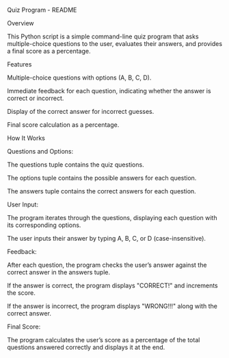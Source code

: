 Quiz Program - README

Overview

This Python script is a simple command-line quiz program that asks multiple-choice questions to the user, evaluates their answers, and provides a final score as a percentage.

Features

Multiple-choice questions with options (A, B, C, D).

Immediate feedback for each question, indicating whether the answer is correct or incorrect.

Display of the correct answer for incorrect guesses.

Final score calculation as a percentage.

How It Works

Questions and Options:

The questions tuple contains the quiz questions.

The options tuple contains the possible answers for each question.

The answers tuple contains the correct answers for each question.

User Input:

The program iterates through the questions, displaying each question with its corresponding options.

The user inputs their answer by typing A, B, C, or D (case-insensitive).

Feedback:

After each question, the program checks the user’s answer against the correct answer in the answers tuple.

If the answer is correct, the program displays "CORRECT!" and increments the score.

If the answer is incorrect, the program displays "WRONG!!!" along with the correct answer.

Final Score:

The program calculates the user’s score as a percentage of the total questions answered correctly and displays it at the end.
